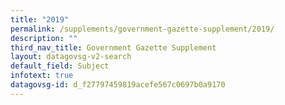 ```yaml
---
title: "2019"
permalink: /supplements/government-gazette-supplement/2019/
description: ""
third_nav_title: Government Gazette Supplement
layout: datagovsg-v2-search
default_field: Subject
infotext: true
datagovsg-id: d_f27797459819acefe567c0697b0a9170
---
```

